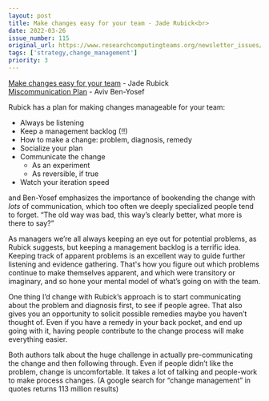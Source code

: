 ```yaml
---
layout: post
title: Make changes easy for your team - Jade Rubick<br>
date: 2022-03-26
issue_number: 115
original_url: https://www.researchcomputingteams.org/newsletter_issues/0115
tags: ['strategy,change_management']
priority: 3
---
```


<!-- markdownlint-disable MD033 -->
<!-- markdownlint-disable MD041 -->
<!-- markdownlint-disable MD049 -->

[Make changes easy for your team](https://www.rubick.com/make-changes-easy/) - Jade Rubick<br>
[Miscommunication Plan](https://avivbenyosef.com/miscommunication-plan/) - Aviv Ben-Yosef

Rubick has a plan for making changes manageable for your team:

- Always be listening
- Keep a management backlog (!!)
- How to make a change: problem, diagnosis, remedy
- Socialize your plan
- Communicate the change
  - As an experiment
  - As reversible, if true
- Watch your iteration speed

and Ben-Yosef emphasizes the importance of bookending the change with *lots* of communication, which too often we deeply specialized people tend to forget.  “The old way was bad, this way’s clearly better, what more is there to say?”

As managers we’re all always keeping an eye out for potential problems, as Rubick suggests, but keeping a management backlog is a terrific idea.  Keeping track of apparent problems is an excellent way to guide further listening and evidence gathering.  That's how you figure out which problems continue to make themselves apparent, and which were transitory or imaginary, and so hone your mental model of what’s going on with the team.

One thing I’d change with Rubick’s approach is to start communicating about the problem and diagnosis first, to see if people agree.  That also gives you an opportunity to solicit possible remedies maybe you haven’t thought of.  Even if you have a remedy in your back pocket, and end up going with it, having people contribute to the change process will make everything easier.

Both authors talk about the huge challenge in actually pre-communicating the change and then following through.  Even if people didn’t like the problem, change is uncomfortable.  It takes a lot of talking and people-work to make process changes.  (A google search for “change management” in quotes returns 113 million results)

